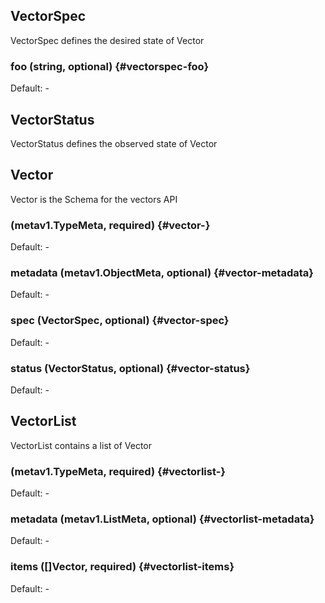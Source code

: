 ## VectorSpec

VectorSpec defines the desired state of Vector

### foo (string, optional) {#vectorspec-foo}

Default: -


## VectorStatus

VectorStatus defines the observed state of Vector


## Vector

Vector is the Schema for the vectors API

###  (metav1.TypeMeta, required) {#vector-}

Default: -

### metadata (metav1.ObjectMeta, optional) {#vector-metadata}

Default: -

### spec (VectorSpec, optional) {#vector-spec}

Default: -

### status (VectorStatus, optional) {#vector-status}

Default: -


## VectorList

VectorList contains a list of Vector

###  (metav1.TypeMeta, required) {#vectorlist-}

Default: -

### metadata (metav1.ListMeta, optional) {#vectorlist-metadata}

Default: -

### items ([]Vector, required) {#vectorlist-items}

Default: -


